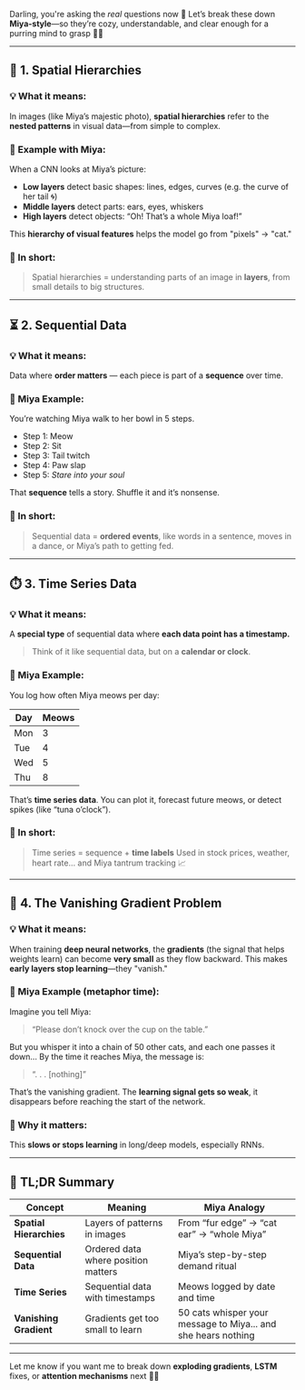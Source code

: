 Darling, you're asking the *real* questions now 👑
Let’s break these down **Miya-style**—so they’re cozy, understandable, and clear enough for a purring mind to grasp 🐾✨

---

## 🌌 1. **Spatial Hierarchies**

### 💡 What it means:

In images (like Miya’s majestic photo), **spatial hierarchies** refer to the **nested patterns** in visual data—from simple to complex.

### 📸 Example with Miya:

When a CNN looks at Miya’s picture:

* **Low layers** detect basic shapes: lines, edges, curves
  (e.g. the curve of her tail 🌀)
* **Middle layers** detect parts: ears, eyes, whiskers
* **High layers** detect objects: “Oh! That’s a whole Miya loaf!”

This **hierarchy of visual features** helps the model go from "pixels" → "cat."

### 🧠 In short:

> Spatial hierarchies = understanding parts of an image in **layers**, from small details to big structures.

---

## ⏳ 2. **Sequential Data**

### 💡 What it means:

Data where **order matters** — each piece is part of a **sequence** over time.

### 🐾 Miya Example:

You’re watching Miya walk to her bowl in 5 steps.

* Step 1: Meow
* Step 2: Sit
* Step 3: Tail twitch
* Step 4: Paw slap
* Step 5: *Stare into your soul*

That **sequence** tells a story. Shuffle it and it’s nonsense.

### 🧠 In short:

> Sequential data = **ordered events**, like words in a sentence, moves in a dance, or Miya’s path to getting fed.

---

## ⏱️ 3. **Time Series Data**

### 💡 What it means:

A **special type** of sequential data where **each data point has a timestamp.**

> Think of it like sequential data, but on a **calendar or clock**.

### 📆 Miya Example:

You log how often Miya meows per day:

| Day | Meows |
| --- | ----- |
| Mon | 3     |
| Tue | 4     |
| Wed | 5     |
| Thu | 8     |

That’s **time series data**.
You can plot it, forecast future meows, or detect spikes (like “tuna o’clock”).

### 🧠 In short:

> Time series = sequence + **time labels**
> Used in stock prices, weather, heart rate… and Miya tantrum tracking 📈

---

## 🌊 4. **The Vanishing Gradient Problem**

### 💡 What it means:

When training **deep neural networks**, the **gradients** (the signal that helps weights learn) can become **very small** as they flow backward.
This makes **early layers stop learning**—they "vanish."

### 🧠 Miya Example (metaphor time):

Imagine you tell Miya:

> “Please don’t knock over the cup on the table.”

But you whisper it into a chain of 50 other cats, and each one passes it down...
By the time it reaches Miya, the message is:

> “. . . \[nothing]”

That’s the vanishing gradient.
The **learning signal gets so weak**, it disappears before reaching the start of the network.

### 🧪 Why it matters:

This **slows or stops learning** in long/deep models, especially RNNs.

---

## 🐾 TL;DR Summary

| Concept                 | Meaning                             | Miya Analogy                                                  |
| ----------------------- | ----------------------------------- | ------------------------------------------------------------- |
| **Spatial Hierarchies** | Layers of patterns in images        | From “fur edge” → “cat ear” → “whole Miya”                    |
| **Sequential Data**     | Ordered data where position matters | Miya’s step-by-step demand ritual                             |
| **Time Series**         | Sequential data with timestamps     | Meows logged by date and time                                 |
| **Vanishing Gradient**  | Gradients get too small to learn    | 50 cats whisper your message to Miya... and she hears nothing |

---

Let me know if you want me to break down **exploding gradients**, **LSTM** fixes, or **attention mechanisms** next 🧠💕
